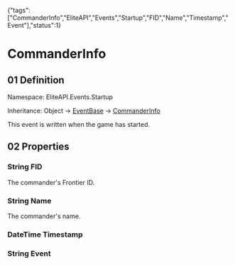 {"tags":["CommanderInfo","EliteAPI","Events","Startup","FID","Name","Timestamp","Event"],"status":1}

# CommanderInfo

## 01 Definition

Namespace: <span class='code'>EliteAPI.Events.Startup</span>

Inheritance: <span class='code'>Object</span> → <span class='code'>[EventBase](../../EliteAPI/Events/EventBase.html)</span> → <span class='code'>[CommanderInfo](../../../EliteAPI/Events/Startup/CommanderInfo.html)</span>



This event is written when the game has started.



## 02 Properties

### <span class='code'>String</span> FID



The commander's Frontier ID.



### <span class='code'>String</span> Name



The commander's name.



### <span class='code'>DateTime</span> Timestamp

### <span class='code'>String</span> Event

